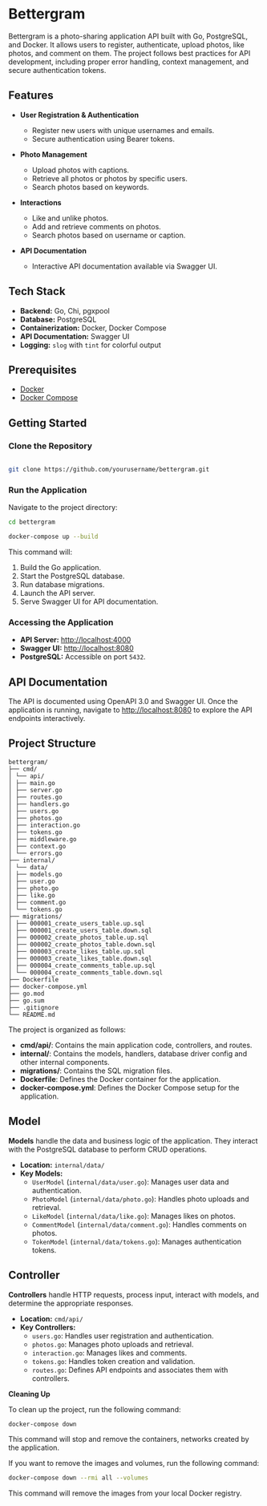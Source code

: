 # Bettergram

Bettergram is a photo-sharing application API built with Go, PostgreSQL, and Docker. It allows users to register, authenticate, upload photos, like photos, and comment on them. The project follows best practices for API development, including proper error handling, context management, and secure authentication tokens.

## Features

- **User Registration & Authentication**
  - Register new users with unique usernames and emails.
  - Secure authentication using Bearer tokens.
  
- **Photo Management**
  - Upload photos with captions.
  - Retrieve all photos or photos by specific users.
  - Search photos based on keywords.

- **Interactions**
  - Like and unlike photos.
  - Add and retrieve comments on photos.
  - Search photos based on username or caption.

- **API Documentation**
  - Interactive API documentation available via Swagger UI.

## Tech Stack

- **Backend:** Go, Chi, pgxpool
- **Database:** PostgreSQL
- **Containerization:** Docker, Docker Compose
- **API Documentation:** Swagger UI
- **Logging:** `slog` with `tint` for colorful output

## Prerequisites

- [Docker](https://www.docker.com/get-started)
- [Docker Compose](https://docs.docker.com/compose/install/)

## Getting Started

### Clone the Repository

```bash

git clone https://github.com/yourusername/bettergram.git
```

### Run the Application

Navigate to the project directory:

```bash
cd bettergram
```
```bash
docker-compose up --build
```

This command will:

1. Build the Go application.
2. Start the PostgreSQL database.
3. Run database migrations.
4. Launch the API server.
5. Serve Swagger UI for API documentation.

### Accessing the Application

- **API Server:** [http://localhost:4000](http://localhost:4000)
- **Swagger UI:** [http://localhost:8080](http://localhost:8080)
- **PostgreSQL:** Accessible on port `5432`.

## API Documentation

The API is documented using OpenAPI 3.0 and Swagger UI. Once the application is running, navigate to [http://localhost:8080](http://localhost:8080) to explore the API endpoints interactively.

## Project Structure
```
bettergram/
├── cmd/
│ └── api/
│ ├── main.go
│ ├── server.go
│ ├── routes.go
│ ├── handlers.go
│ ├── users.go
│ ├── photos.go
│ ├── interaction.go
│ ├── tokens.go
│ ├── middleware.go
│ ├── context.go
│ └── errors.go
├── internal/
│ └── data/
│ ├── models.go
│ ├── user.go
│ ├── photo.go
│ ├── like.go
│ ├── comment.go
│ └── tokens.go
├── migrations/
│ ├── 000001_create_users_table.up.sql
│ ├── 000001_create_users_table.down.sql
│ ├── 000002_create_photos_table.up.sql
│ ├── 000002_create_photos_table.down.sql
│ ├── 000003_create_likes_table.up.sql
│ ├── 000003_create_likes_table.down.sql
│ ├── 000004_create_comments_table.up.sql
│ └── 000004_create_comments_table.down.sql
├── Dockerfile
├── docker-compose.yml
├── go.mod
├── go.sum
├── .gitignore
└── README.md
```

The project is organized as follows:

- **cmd/api/**: Contains the main application code, controllers, and routes.
- **internal/**: Contains the models, handlers, database driver config and other internal components.
- **migrations/**: Contains the SQL migration files.
- **Dockerfile**: Defines the Docker container for the application.
- **docker-compose.yml**: Defines the Docker Compose setup for the application.

## Model

**Models** handle the data and business logic of the application. They interact with the PostgreSQL database to perform CRUD operations.

- **Location:** `internal/data/`
- **Key Models:**
  - `UserModel` (`internal/data/user.go`): Manages user data and authentication.
  - `PhotoModel` (`internal/data/photo.go`): Handles photo uploads and retrieval.
  - `LikeModel` (`internal/data/like.go`): Manages likes on photos.
  - `CommentModel` (`internal/data/comment.go`): Handles comments on photos.
  - `TokenModel` (`internal/data/tokens.go`): Manages authentication tokens.

## Controller

**Controllers** handle HTTP requests, process input, interact with models, and determine the appropriate responses.

- **Location:** `cmd/api/`
- **Key Controllers:**
  - `users.go`: Handles user registration and authentication.
  - `photos.go`: Manages photo uploads and retrieval.
  - `interaction.go`: Manages likes and comments.
  - `tokens.go`: Handles token creation and validation.
  - `routes.go`: Defines API endpoints and associates them with controllers.

**Cleaning Up**

To clean up the project, run the following command:

```bash
docker-compose down
```

This command will stop and remove the containers, networks created by the application.

If you want to remove the images and volumes, run the following command:

```bash
docker-compose down --rmi all --volumes
```

This command will remove the images from your local Docker registry.


